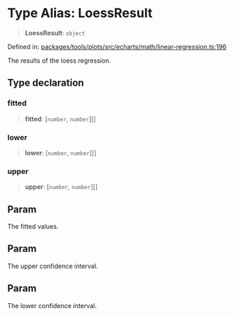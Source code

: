 # Type Alias: LoessResult

> **LoessResult**: `object`

Defined in: [packages/tools/plots/src/echarts/math/linear-regression.ts:196](https://github.com/GeoDaCenter/openassistant/blob/dc72d81a35cf8e46295657303846fbb4ad891993/packages/tools/plots/src/echarts/math/linear-regression.ts#L196)

The results of the loess regression.

## Type declaration

### fitted

> **fitted**: \[`number`, `number`\][]

### lower

> **lower**: \[`number`, `number`\][]

### upper

> **upper**: \[`number`, `number`\][]

## Param

The fitted values.

## Param

The upper confidence interval.

## Param

The lower confidence interval.
